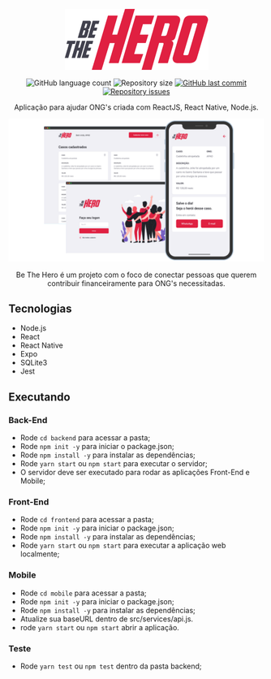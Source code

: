 <p align="center">
  <img src="mobile/src/assets/logo@3x.png" />
</p>

<p align="center">
  <img alt="GitHub language count" src="https://img.shields.io/github/languages/count/joaosoarees/be-the-hero">

  <img alt="Repository size" src="https://img.shields.io/github/repo-size/joaosoarees/be-the-hero">
  
  <a href="https://github.com/joaosoarees/be-the-hero/commits/master">
    <img alt="GitHub last commit" src="https://img.shields.io/github/last-commit/joaosoarees/be-the-hero">
  </a>

  <a href="https://github.com/joaosoarees/be-the-hero/issues">
    <img alt="Repository issues" src="https://img.shields.io/github/issues/joaosoarees/be-the-hero">
  </a>

  
</p>
 
<p align="center">
  Aplicação para ajudar ONG's criada com ReactJS, React Native, Node.js.
</p>

<img src=".github/bethehero.png" />

<p align="center">
  Be The Hero é um projeto com o foco de conectar pessoas que querem contribuir
  financeiramente para ONG's necessitadas.
</p>

## Tecnologias

- Node.js
- React
- React Native
- Expo
- SQLite3
- Jest

## Executando

### Back-End
- Rode `cd backend` para acessar a pasta;
- Rode `npm init -y` para iniciar o package.json;
- Rode `npm install -y` para instalar as dependências;
- Rode `yarn start` ou `npm start` para executar o servidor;
- O servidor deve ser executado para rodar as aplicações Front-End e Mobile;

### Front-End 
- Rode `cd frontend` para acessar a pasta;
- Rode `npm init -y` para iniciar o package.json;
- Rode `npm install -y` para instalar as dependências;
- Rode `yarn start` ou `npm start` para executar a aplicação web localmente;

### Mobile 
- Rode `cd mobile` para acessar a pasta;
- Rode `npm init -y` para iniciar o package.json;
- Rode `npm install -y` para instalar as dependências;
- Atualize sua baseURL dentro de src/services/api.js.
- rode `yarn start` ou `npm start` abrir a aplicação.

### Teste
- Rode `yarn test` ou `npm test` dentro da pasta backend;
  
